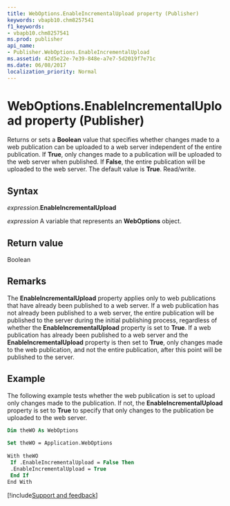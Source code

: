 ```yaml
---
title: WebOptions.EnableIncrementalUpload property (Publisher)
keywords: vbapb10.chm8257541
f1_keywords:
- vbapb10.chm8257541
ms.prod: publisher
api_name:
- Publisher.WebOptions.EnableIncrementalUpload
ms.assetid: 42d5e22e-7e39-848e-a7e7-5d2019f7e71c
ms.date: 06/08/2017
localization_priority: Normal
---
```



# WebOptions.EnableIncrementalUpload property (Publisher)

Returns or sets a  **Boolean** value that specifies whether changes made to a web publication can be uploaded to a web server independent of the entire publication. If **True**, only changes made to a publication will be uploaded to the web server when published. If  **False**, the entire publication will be uploaded to the web server. The default value is  **True**. Read/write.


## Syntax

_expression_.**EnableIncrementalUpload**

 _expression_ A variable that represents an  **WebOptions** object.


## Return value

Boolean


## Remarks

The  **EnableIncrementalUpload** property applies only to web publications that have already been published to a web server. If a web publication has not already been published to a web server, the entire publication will be published to the server during the initial publishing process, regardless of whether the **EnableIncrementalUpload** property is set to **True**. If a web publication has already been published to a web server and the  **EnableIncrementalUpload** property is then set to **True**, only changes made to the web publication, and not the entire publication, after this point will be published to the server.


## Example

The following example tests whether the web publication is set to upload only changes made to the publication. If not, the  **EnableIncrementalUpload** property is set to **True** to specify that only changes to the publication be uploaded to the web server.


```vb
Dim theWO As WebOptions 
 
Set theWO = Application.WebOptions 
 
With theWO 
 If .EnableIncrementalUpload = False Then 
 .EnableIncrementalUpload = True 
 End If 
End With
```

[!include[Support and feedback](~/includes/feedback-boilerplate.md)]